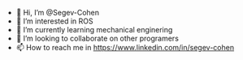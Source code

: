 - 👋 Hi, I’m @Segev-Cohen
- 👀 I’m interested in ROS
- 🌱 I’m currently learning mechanical enginering
- 💞️ I’m looking to collaborate on other programers
- 📫 How to reach me in https://www.linkedin.com/in/segev-cohen

<!---
Segev-Cohen/Segev-Cohen is a ✨ special ✨ repository because its `README.md` (this file) appears on your GitHub profile.
You can click the Preview link to take a look at your changes.
--->
